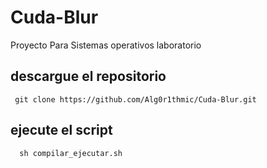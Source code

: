 # Cuda-Blur
Proyecto Para Sistemas operativos laboratorio

## descargue el repositorio 
```shell
 git clone https://github.com/Alg0r1thmic/Cuda-Blur.git
```
## ejecute el script

```shell
  sh compilar_ejecutar.sh
```
